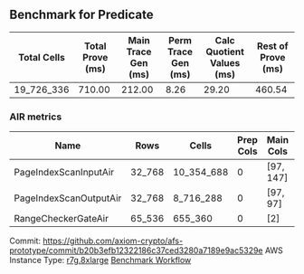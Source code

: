 ## Benchmark for Predicate
| Total Cells | Total Prove (ms) | Main Trace Gen (ms) | Perm Trace Gen (ms) | Calc Quotient Values (ms) | Rest of Prove (ms) |
|-----------------------------|-----------------------|--------------------------|--------------------------|-----------------|----------------|
| 19_726_336 | 710.00 | 212.00 | 8.26 | 29.20 | 460.54 |

### AIR metrics
| Name | Rows | Cells | Prep Cols | Main Cols | Perm Cols |
|------|------|-------|-----------|-----------|-----------|
| PageIndexScanInputAir | 32_768     | 10_354_688  | 0     | [97, 147] | [72] |
| PageIndexScanOutputAir | 32_768     | 8_716_288   | 0     | [97, 97] | [72] |
| RangeCheckerGateAir  | 65_536     | 655_360     | 0     | [2] | [8] |

Commit: https://github.com/axiom-crypto/afs-prototype/commit/b20b3efb12322186c37ced3280a7189e9ac5329e
AWS Instance Type: [r7g.8xlarge](https://instances.vantage.sh/aws/ec2/r7g.8xlarge)
[Benchmark Workflow](https://github.com/axiom-crypto/afs-prototype/actions/runs/10275316946)
